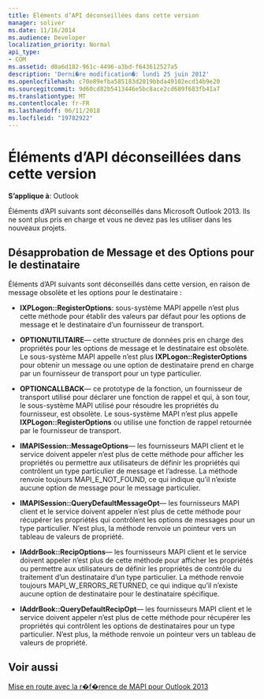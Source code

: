 ```yaml
---
title: Éléments d’API déconseillées dans cette version
manager: soliver
ms.date: 11/16/2014
ms.audience: Developer
localization_priority: Normal
api_type:
- COM
ms.assetid: d0a6d182-961c-4496-a3bd-f643612527a5
description: 'Derni�re modification�: lundi 25 juin 2012'
ms.openlocfilehash: c70e89efba585183d2019bbda49102ecd14b9e20
ms.sourcegitcommit: 9d60cd82b5413446e5bc8ace2cd689f683fb41a7
ms.translationtype: MT
ms.contentlocale: fr-FR
ms.lasthandoff: 06/11/2018
ms.locfileid: "19782922"
---
```

# <a name="api-elements-deprecated-in-this-edition"></a>Éléments d’API déconseillées dans cette version

  
  
**S’applique à**: Outlook 
  
Éléments d’API suivants sont déconseillés dans Microsoft Outlook 2013. Ils ne sont plus pris en charge et vous ne devez pas les utiliser dans les nouveaux projets.
  
## <a name="deprecation-of-message-and-recipient-options"></a>Désapprobation de Message et des Options pour le destinataire

Éléments d’API suivants sont déconseillés dans cette version, en raison de message obsolète et les options pour le destinataire :
  
- **IXPLogon::RegisterOptions**: sous-système MAPI appelle n’est plus cette méthode pour établir des valeurs par défaut pour les options de message et le destinataire d’un fournisseur de transport.
    
- **OPTIONUTILITAIRE**— cette structure de données pris en charge des propriétés pour les options de message et le destinataire est obsolète. Le sous-système MAPI appelle n’est plus **IXPLogon::RegisterOptions** pour obtenir un message ou une option de destinataire prend en charge par un fournisseur de transport pour un type particulier. 
    
- **OPTIONCALLBACK**— ce prototype de la fonction, un fournisseur de transport utilisé pour déclarer une fonction de rappel et qui, à son tour, le sous-système MAPI utilisé pour résoudre les propriétés du fournisseur, est obsolète. Le sous-système MAPI n’est plus appelle **IXPLogon::RegisterOptions** ou utilise une fonction de rappel retournée par le fournisseur de transport. 
    
- **IMAPISession::MessageOptions**— les fournisseurs MAPI client et le service doivent appeler n’est plus de cette méthode pour afficher les propriétés ou permettre aux utilisateurs de définir les propriétés qui contrôlent un type particulier de message et l’adresse. La méthode renvoie toujours MAPI_E_NOT_FOUND, ce qui indique qu’il n’existe aucune option de message pour le message particulier.
    
- **IMAPISession::QueryDefaultMessageOpt**— les fournisseurs MAPI client et le service doivent appeler n’est plus de cette méthode pour récupérer les propriétés qui contrôlent les options de messages pour un type particulier. N’est plus, la méthode renvoie un pointeur vers un tableau de valeurs de propriété.
    
- **IAddrBook::RecipOptions**— les fournisseurs MAPI client et le service doivent appeler n’est plus de cette méthode pour afficher les propriétés ou permettre aux utilisateurs de définir les propriétés de contrôle du traitement d’un destinataire d’un type particulier. La méthode renvoie toujours MAPI_W_ERRORS_RETURNED, ce qui indique qu’il n’existe aucune option de destinataire pour le destinataire spécifique.
    
- **IAddrBook::QueryDefaultRecipOpt**— les fournisseurs MAPI client et le service doivent appeler n’est plus de cette méthode pour récupérer les propriétés qui contrôlent les options de destinataires pour un type particulier. N’est plus, la méthode renvoie un pointeur vers un tableau de valeurs de propriété.
    
## <a name="see-also"></a>Voir aussi



[Mise en route avec la r�f�rence de MAPI pour Outlook 2013](getting-started-with-the-outlook-mapi-reference.md)

